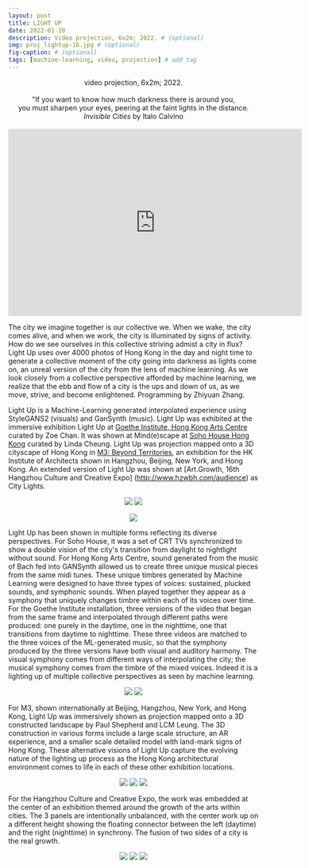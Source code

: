 ```yaml
---
layout: post
title: LIGHT UP
date: 2022-01-20
description: Video projection, 6x2m; 2022. # (optional)
img: proj_lightup-16.jpg # (optional)
fig-caption: # (optional)
tags: [machine-learning, video, projection] # add tag
---
```

<p align="center">
video projection, 6x2m; 2022.<br><br>
"If you want to know how much darkness there is around you,<br>
you must sharpen your eyes, peering at the faint lights in the distance.<br>
<i>Invisible Cities</i> by Italo Calvino<br><br>
<iframe width="591" height="377" src="https://www.youtube.com/embed/Qb_-z3vdjqo/" title="YouTube video player" frameborder="0" allow="accelerometer; autoplay; clipboard-write; encrypted-media; gyroscope; picture-in-picture" allowfullscreen></iframe>
</p>

The city we imagine together is our collective we. When we wake, the city comes alive, and when we work, the city is illuminated by signs of activity. How do we see ourselves in this collective striving admist a city in flux? Light Up uses over 4000 photos of Hong Kong in the day and night time to generate a collective moment of the city going into darkness as lights come on, an unreal version of the city from the lens of machine learning. As we look closely from a collective perspective afforded by machine learning, we realize that the ebb and flow of a city is the ups and down of us, as we move, strive, and become enlightened. Programming by Zhiyuan Zhang.

Light Up is a Machine-Learning generated interpolated experience using StyleGANS2 (visuals) and GanSynth (music). Light Up was exhibited at the immersive exhibition Light Up at [Goethe Institute, Hong Kong Arts Centre](https://www.goethe.de/ins/hon/en/ver.cfm?event_id=23590037) curated by Zoe Chan. It was shown at Mind(e)scape at [Soho House Hong Kong](https://www.instagram.com/tv/CfndrgSlYTA/?utm_source=ig_web_copy_link) curated by Linda Cheung. Light Up was projection mapped onto a 3D cityscape of Hong Kong in [M3: Beyond Territories](https://m3beyond.hk/exhibitor/picture-rhythm-studios/), an exhibition for the HK Institute of Architects shown in Hangzhou, Beijing, New York, and Hong Kong. An extended version of Light Up was shown at [Art.Growth, 16th Hangzhou Culture and Creative Expo] (http://www.hzwbh.com/audience) as City Lights.

<p align="center">
<img src="{{site.baseurl}}/assets/img/proj_lightup-15.jpg">
<img src="{{site.baseurl}}/assets/img/proj_lightup-13.jpg">
</p>

<p align="center">
<img src="{{site.baseurl}}/assets/img/gifs_LightUp01.gif">
</p>

Light Up has been shown in multiple forms reflecting its diverse perspectives. For Soho House, it was a set of CRT TVs synchronized to show a double vision of the city's transition from daylight to nightlight without sound. For Hong Kong Arts Centre, sound generated from the music of Bach fed into GANSynth allowed us to create three unique musical pieces from the same midi tunes. These unique timbres generated by Machine Learning were designed to have three types of voices: sustained, plucked sounds, and symphonic sounds. When played together they appear as a symphony that uniquely changes timbre within each of its voices over time. For the Goethe Institute installation, three versions of the video that began from the same frame and interpolated through different paths were produced: one purely in the daytime, one in the nighttime, one that transitions from daytime to nighttime. These three videos are matched to the three voices of the ML-generated music, so that the symphony produced by the three versions have both visual and auditory harmony. The visual symphony comes from different ways of interpolating the city; the musical symphony comes from the timbre of the mixed voices. Indeed it is a lighting up of multiple collective perspectives as seen by machine learning.

<p align="center">
<img src="{{site.baseurl}}/assets/img/proj_lightup-17.jpg">
<img src="{{site.baseurl}}/assets/img/proj_lightup-12.jpg">
</p>

For M3, shown internationally at Beijing, Hangzhou, New York, and Hong Kong, Light Up was immersively shown as projection mapped onto a 3D constructed landscape by Paul Shepherd and LCM Leung. The 3D construction in various forms include a large scale structure, an AR experience, and a smaller scale detailed model with land-mark signs of Hong Kong. These alternative visions of Light Up capture the evolving nature of the lighting up process as the Hong Kong architectural environment comes to life in each of these other exhibition locations.

<p align="center">
<img src="{{site.baseurl}}/assets/img/proj_lightup-18.jpg">
<img src="{{site.baseurl}}/assets/img/figs_webimg03.jpg">
<img src="{{site.baseurl}}/assets/img/figs_webimg05.jpg">
</p>

For the Hangzhou Culture and Creative Expo, the work was embedded at the center of an exhibition themed around the growth of the arts within cities. The 3 panels are intentionally unbalanced, with the center work up on a different height showing the floating connector between the left (daytime) and the right (nighttime) in synchrony. The fusion of two sides of a city is the real growth.

<p align="center">
<img src="{{site.baseurl}}/assets/img/lightup_hangzhou-07.JPG">
<img src="{{site.baseurl}}/assets/img/lightup_hangzhou-10.JPG">
<img src="{{site.baseurl}}/assets/img/lightup_hangzhou-09.JPG">
</p>
